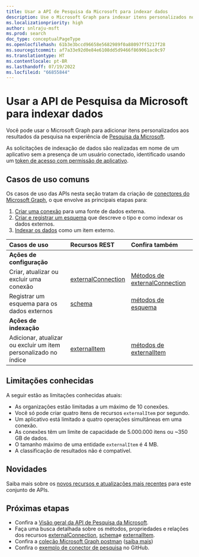 ```yaml
---
title: Usar a API de Pesquisa da Microsoft para indexar dados
description: Use o Microsoft Graph para indexar itens personalizados no serviço de Pesquisa da Microsoft.
ms.localizationpriority: high
author: snlraju-msft
ms.prod: search
doc_type: conceptualPageType
ms.openlocfilehash: 61b3e3bccd96658e5682989f0a88097ff5217f28
ms.sourcegitcommit: af7a33e92d0e84e6108dd5d9466f869061ac0c97
ms.translationtype: HT
ms.contentlocale: pt-BR
ms.lasthandoff: 07/19/2022
ms.locfileid: "66855844"
---
```

# <a name="use-the-microsoft-search-api-to-index-data"></a>Usar a API de Pesquisa da Microsoft para indexar dados

Você pode usar o Microsoft Graph para adicionar itens personalizados aos resultados da pesquisa na experiência de [Pesquisa da Microsoft](/microsoftsearch/overview-microsoft-search).

As solicitações de indexação de dados são realizadas em nome de um aplicativo sem a presença de um usuário conectado, identificado usando um [token de acesso com permissão de aplicativo](/graph/auth-v2-service).

## <a name="common-use-cases"></a>Casos de uso comuns

Os casos de uso das APIs nesta seção tratam da criação de [conectores do Microsoft Graph](/microsoftsearch/connectors-overview), o que envolve as principais etapas para:

1. [Criar uma conexão](../api/externalconnectors-external-post-connections.md) para uma fonte de dados externa.
2. [Criar e registrar um esquema](../api/externalconnectors-schema-create.md) que descreve o tipo e como indexar os dados externos.
3. [Indexar os dados](../api/externalconnectors-externalitem-create.md) como um item externo.

| Casos de uso                                        | Recursos REST                              | Confira também |
|:-------------------------------------------------|:--------------------------------------------|:--|
| **Ações de configuração**                        |                                             |   |
| Criar, atualizar ou excluir uma conexão           | [externalConnection](externalconnectors-externalconnection.md) | [Métodos de externalConnection](externalconnectors-externalconnection.md#methods) |
| Registrar um esquema para os dados externos          | [schema](externalconnectors-schema.md)                         | [métodos de esquema](externalconnectors-schema.md#methods) |
| **Ações de indexação**                             |                                             |   |
| Adicionar, atualizar ou excluir um item personalizado no índice | [externalItem](externalconnectors-externalitem.md)             | [métodos de externalItem](externalconnectors-externalitem.md#methods) |

## <a name="known-limitations"></a>Limitações conhecidas

A seguir estão as limitações conhecidas atuais:

- As organizações estão limitadas a um máximo de 10 conexões.
- Você só pode criar quatro itens de recursos `externalItem` por segundo.
- Um aplicativo está limitado a quatro operações simultâneas em uma conexão.
- As conexões têm um limite de capacidade de 5.000.000 itens ou ~350 GB de dados.
- O tamanho máximo de uma entidade `externalItem` é 4 MB.
- A classificação de resultados não é compatível.

## <a name="whats-new"></a>Novidades
Saiba mais sobre os [novos recursos e atualizações mais recentes](/graph/whats-new-overview) para este conjunto de APIs.

## <a name="next-steps"></a>Próximas etapas

- Confira a [Visão geral da API de Pesquisa da Microsoft](/graph/search-concept-overview).
- Faça uma busca detalhada sobre os métodos, propriedades e relações dos recursos [externalConnection](externalconnectors-externalconnection.md), [schema](externalconnectors-schema.md)e [externalItem](externalconnectors-externalitem.md).
- Confira a [coleção Microsoft Graph postman](https://www.postman.com/microsoftgraph/workspace/microsoft-graph/folder/455214-66cbb476-ad94-448e-ba5a-ef58e1da7a90?ctx=documentation) ([saiba mais](https://developer.microsoft.com/en-us/graph/blogs/postman-collections))
- Confira o [exemplo de conector de pesquisa](https://github.com/microsoftgraph/msgraph-search-connector-sample) no GitHub.


